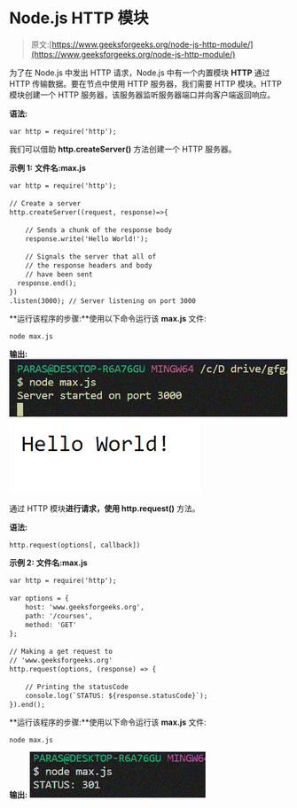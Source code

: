 # Node.js HTTP 模块

> 原文:[https://www.geeksforgeeks.org/node-js-http-module/](https://www.geeksforgeeks.org/node-js-http-module/)

为了在 Node.js 中发出 HTTP 请求，Node.js 中有一个内置模块 **HTTP** 通过 HTTP 传输数据。要在节点中使用 HTTP 服务器，我们需要 HTTP 模块。HTTP 模块创建一个 HTTP 服务器，该服务器监听服务器端口并向客户端返回响应。

**语法:**

```
var http = require('http');
```

我们可以借助 **http.createServer()** 方法创建一个 HTTP 服务器。

**示例 1:**
**文件名:max.js**

```
var http = require('http');

// Create a server
http.createServer((request, response)=>{

    // Sends a chunk of the response body
    response.write('Hello World!');

    // Signals the server that all of
    // the response headers and body 
    // have been sent
  response.end();
})
.listen(3000); // Server listening on port 3000
```

**运行该程序的步骤:**使用以下命令运行该 **max.js** 文件:

```
node max.js
```

**输出:**
![f](img/3d5ad29de3683e0eee1a06e6d09db403.png)
![d](img/105cd96f045293812424b60e680e82af.png)

通过 HTTP 模块**进行请求，使用 http.request()** 方法。

**语法:**

```
http.request(options[, callback])
```

**示例 2:**
**文件名:max.js**

```
var http = require('http');

var options = {
    host: 'www.geeksforgeeks.org',
    path: '/courses',
    method: 'GET'
};

// Making a get request to 
// 'www.geeksforgeeks.org'
http.request(options, (response) => {

    // Printing the statusCode
    console.log(`STATUS: ${response.statusCode}`);
}).end();
```

**运行该程序的步骤:**使用以下命令运行该 **max.js** 文件:

```
node max.js
```

**输出:**
![d](img/4c8941c11bed0aa6ca90c651d95741c0.png)
